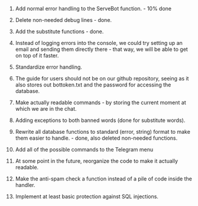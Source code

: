

1. Add normal error handling to the ServeBot function. - 10% done

2. Delete non-needed debug lines - done.

3. Add the substitute functions - done.

4. Instead of logging errors into the console, we could try setting up an email and sending them directly there - that way, we will be able to get on top of it faster.

5. Standardize error handling.

6. The guide for users should not be on our github repository, seeing as it also stores out bottoken.txt and the password for accessing the database.

7. Make actually readable commands - by storing the current moment at which we are in the chat.

8. Adding exceptions to both banned words (done for substitute words).

9. Rewrite all database functions to standard (error, string) format to make them easier to handle. - done, also deleted non-needed functions.

10. Add all of the possible commands to the Telegram menu

11. At some point in the future, reorganize the code to make it actually readable.

12. Make the anti-spam check a function instead of a pile of code inside the handler.

13. Implement at least basic protection against SQL injections.



